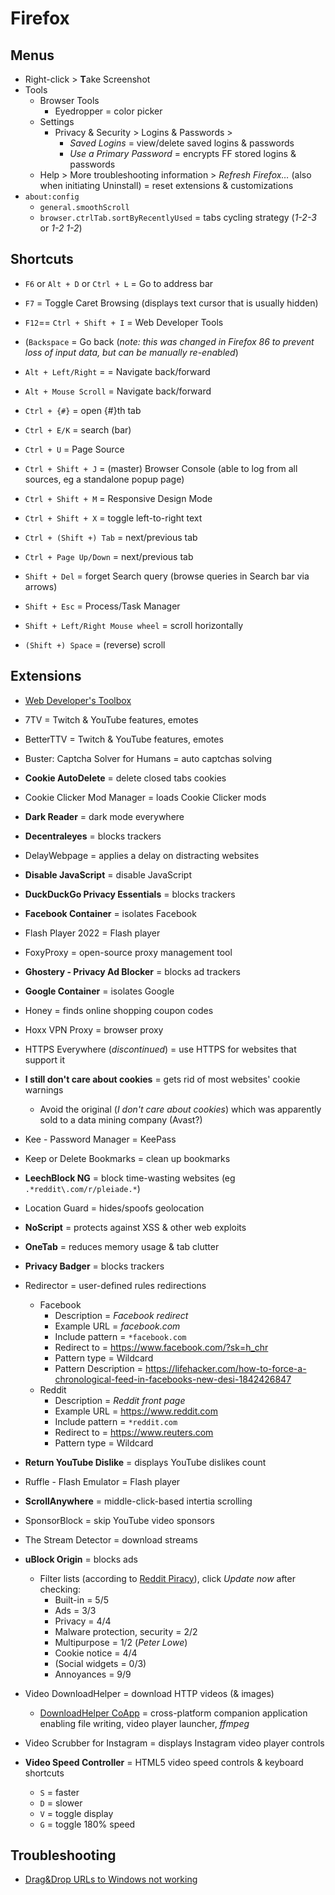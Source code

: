 # Firefox

## Menus

* Right-click > **T**ake Screenshot
* Tools
  * Browser Tools
    * Eyedropper = color picker
  * Settings
    * Privacy & Security > Logins & Passwords >
      * _Saved Logins_ = view/delete saved logins & passwords
      * _Use a Primary Password_ = encrypts FF stored logins & passwords
  * Help > More troubleshooting information > _Refresh Firefox…_ (also when initiating Uninstall) = reset extensions & customizations
* `about:config`
  * `general.smoothScroll`
  * `browser.ctrlTab.sortByRecentlyUsed` = tabs cycling strategy (_1-2-3_ or _1-2 1-2_)

## Shortcuts

* `F6` or `Alt + D` or `Ctrl + L` = Go to address bar
* `F7` = Toggle Caret Browsing (displays text cursor that is usually hidden)
* `F12`== `Ctrl + Shift + I`  = Web Developer Tools

* (`Backspace` = Go back (_note: this was changed in Firefox 86 to prevent loss of input data, but can be manually re-enabled_)
* `Alt + Left/Right` =  = Navigate back/forward
* `Alt + Mouse Scroll` = Navigate back/forward

* `Ctrl + {#}` = open {#}th tab
* `Ctrl + E/K` = search (bar)
* `Ctrl + U` = Page Source
* `Ctrl + Shift + J` = (master) Browser Console (able to log from all sources, eg a standalone popup page)
* `Ctrl + Shift + M` = Responsive Design Mode
* `Ctrl + Shift + X` = toggle left-to-right text
* `Ctrl + (Shift +) Tab` = next/previous tab
* `Ctrl + Page Up/Down` = next/previous tab

* `Shift + Del` = forget Search query (browse queries in Search bar via arrows)
* `Shift + Esc` = Process/Task Manager
* `Shift + Left/Right Mouse wheel` = scroll horizontally
* `(Shift +) Space` = (reverse) scroll

## Extensions

* [Web Developer's Toolbox](https://addons.mozilla.org/en-US/firefox/collections/4757633/webdeveloper)

* 7TV = Twitch & YouTube features, emotes
* BetterTTV = Twitch & YouTube features, emotes
* Buster: Captcha Solver for Humans = auto captchas solving
* **Cookie AutoDelete** = delete closed tabs cookies
* Cookie Clicker Mod Manager = loads Cookie Clicker mods
* **Dark Reader** = dark mode everywhere
* **Decentraleyes** = blocks trackers
* DelayWebpage = applies a delay on distracting websites
* **Disable JavaScript** = disable JavaScript
* **DuckDuckGo Privacy Essentials** = blocks trackers
* **Facebook Container** = isolates Facebook
* Flash Player 2022 = Flash player
* FoxyProxy = open-source proxy management tool
* **Ghostery - Privacy Ad Blocker** = blocks ad trackers
* **Google Container** = isolates Google
* Honey = finds online shopping coupon codes
* Hoxx VPN Proxy = browser proxy
* HTTPS Everywhere (_discontinued_) = use HTTPS for websites that support it
* **I still don't care about cookies** = gets rid of most websites' cookie warnings
  * Avoid the original (_I don't care about cookies_) which was apparently sold to a data mining company (Avast?)
* Kee - Password Manager = KeePass
* Keep or Delete Bookmarks = clean up bookmarks
* **LeechBlock NG** = block time-wasting websites (eg `.*reddit\.com/r/pleiade.*`)
* Location Guard = hides/spoofs geolocation
* **NoScript** = protects against XSS & other web exploits
* **OneTab** = reduces memory usage & tab clutter
* **Privacy Badger** = blocks trackers
* Redirector = user-defined rules redirections
  * Facebook
    * Description = _Facebook redirect_
    * Example URL = _facebook.com_
    * Include pattern = `*facebook.com`
    * Redirect to = <https://www.facebook.com/?sk=h_chr>
    * Pattern type = Wildcard
    * Pattern Description = <https://lifehacker.com/how-to-force-a-chronological-feed-in-facebooks-new-desi-1842426847>
  * Reddit
    * Description = _Reddit front page_
    * Example URL = <https://www.reddit.com>
    * Include pattern = `*reddit.com`
    * Redirect to = <https://www.reuters.com>
    * Pattern type = Wildcard
* **Return YouTube Dislike** = displays YouTube dislikes count
* Ruffle - Flash Emulator = Flash player
* **ScrollAnywhere** = middle-click-based intertia scrolling
* SponsorBlock = skip YouTube video sponsors
* The Stream Detector = download streams
* **uBlock Origin** = blocks ads
  * Filter lists (according to [Reddit Piracy](https://old.reddit.com/r/GenP/wiki/index)), click _Update now_ after checking:
    * Built-in = 5/5
    * Ads = 3/3
    * Privacy = 4/4
    * Malware protection, security = 2/2
    * Multipurpose = 1/2 (_Peter Lowe_)
    * Cookie notice = 4/4
    * (Social widgets = 0/3)
    * Annoyances = 9/9
* Video DownloadHelper = download HTTP videos (& images)
  * [DownloadHelper CoApp](https://github.com/aclap-dev/vdhcoapp) = cross-platform companion application enabling file writing, video player launcher, _ffmpeg_
* Video Scrubber for Instagram = displays Instagram video player controls
* **Video Speed Controller** = HTML5 video speed controls & keyboard shortcuts
  * `S` = faster
  * `D` = slower
  * `V` = toggle display
  * `G` = toggle 180% speed

## Troubleshooting

* [Drag&Drop URLs to Windows not working](https://support.mozilla.org/en-US/kb/windows-administrator-launcher-process-error-fix)
